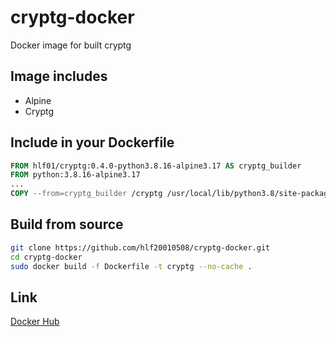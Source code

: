 # cryptg-docker
Docker image for built cryptg

## Image includes
- Alpine
- Cryptg

## Include in your Dockerfile
```Dockerfile
FROM hlf01/cryptg:0.4.0-python3.8.16-alpine3.17 AS cryptg_builder
FROM python:3.8.16-alpine3.17
...
COPY --from=cryptg_builder /cryptg /usr/local/lib/python3.8/site-packages/cryptg
```

## Build from source
```sh
git clone https://github.com/hlf20010508/cryptg-docker.git
cd cryptg-docker
sudo docker build -f Dockerfile -t cryptg --no-cache .
```

## Link
[Docker Hub](https://hub.docker.com/repository/docker/hlf01/cryptg)
